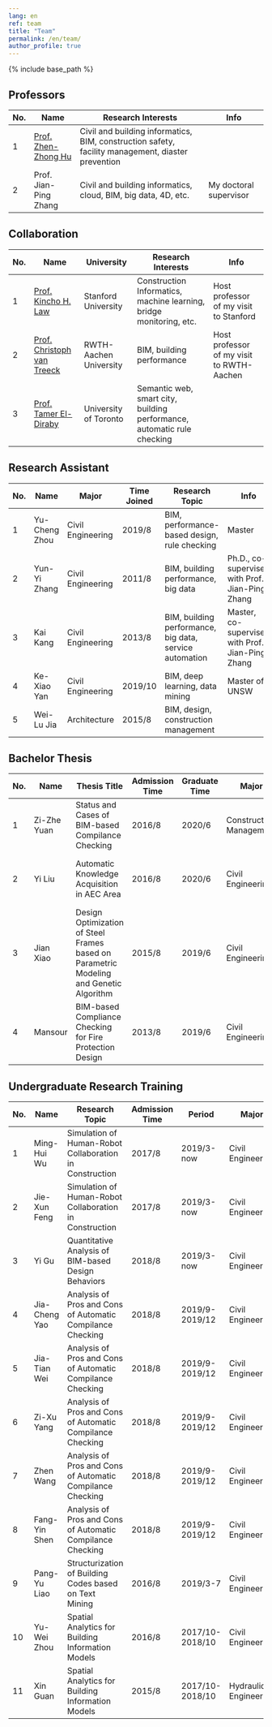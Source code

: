 ```yaml
---
lang: en
ref: team
title: "Team"
permalink: /en/team/
author_profile: true
---
```


{% include base_path %}

## Professors

| No. | Name  | Research Interests | Info |
| --- | ------ | -------- | ---- |
| 1 | [Prof. Zhen-Zhong Hu](http://www.huzhenzhong.net/) | Civil and building informatics, BIM, construction safety, facility management, diaster prevention |  |
| 2 | Prof. Jian-Ping Zhang | Civil and building informatics, cloud, BIM, big data, 4D, etc. | My doctoral supervisor |

## Collaboration

| No. | Name  | University | Research Interests | Info |
| --- | ------ | -------- | -------- | ---- |
| 1 | [Prof. Kincho H. Law](http://eil.stanford.edu/law/) | Stanford University | Construction Informatics, machine learning, bridge monitoring, etc. | Host professor of my visit to Stanford |
| 2 | [Prof. Christoph van Treeck](https://www.fb3.rwth-aachen.de/go/id/bkab/gguid/0xE6062E8B30B67449828CA3D182DB5D3E/ikz/312410) | RWTH-Aachen University | BIM, building performance | Host professor of my visit to RWTH-Aachen |
| 3 | [Prof. Tamer El-Diraby](https://civmin.utoronto.ca/home/about-us/directory/professors/tamer-el-diraby/) | University of Toronto | Semantic web, smart city, building performance, automatic rule checking |  |

## Research Assistant

| No. | Name  | Major | Time Joined | Research Topic | Info |
| --- | ------ | -------- | -------- | -------- | ---- |
| 1 | Yu-Cheng Zhou | Civil Engineering | 2019/8 | BIM, performance-based design, rule checking | Master |
| 2 | Yun-Yi Zhang | Civil Engineering | 2011/8 | BIM, building performance, big data | Ph.D., co-supervised with Prof. Jian-Ping Zhang |
| 3 | Kai Kang | Civil Engineering | 2013/8 | BIM, building performance, big data, service automation | Master, co-supervised with Prof. Jian-Ping Zhang |
| 4 | Ke-Xiao Yan | Civil Engineering | 2019/10 | BIM, deep learning, data mining | Master of UNSW |
| 5 | Wei-Lu Jia | Architecture | 2015/8 | BIM, design, construction management |  |

## Bachelor Thesis

| No. | Name  | Thesis Title | Admission Time | Graduate Time | Major | Info |
| --- | ------ | -------- | -------- | -------- | ---- | ---- |
| 1 | Zi-Zhe Yuan | Status and Cases of BIM-based Compilance Checking | 2016/8 | 2020/6 | Construction Management |  |
| 2 | Yi Liu | Automatic Knowledge Acquisition in AEC Area | 2016/8 | 2020/6 | Civil Engineering | Co-supervised with Prof. Zhen-Zhong Hu |
| 3 | Jian Xiao | Design Optimization of Steel Frames based on Parametric Modeling and Genetic Algorithm | 2015/8 | 2019/6 | Civil Engineering | Graduated |
| 4 | Mansour | BIM-based Compliance Checking for Fire Protection Design | 2013/8 | 2019/6 | Civil Engineering | Graduated |

## Undergraduate Research Training

| No. | Name | Research Topic | Admission Time | Period | Major | Info |
| ---- | ---- | -------- | ---- | -------- | ---- | ---- |
| 1 | Ming-Hui Wu | Simulation of Human-Robot Collaboration in Construction | 2017/8 | 2019/3-now | Civil Engineering | SRT |
| 2 | Jie-Xun Feng | Simulation of Human-Robot Collaboration in Construction | 2017/8 | 2019/3-now | Civil Engineering | SRT |
| 3 | Yi Gu | Quantitative Analysis of BIM-based Design Behaviors | 2018/8 | 2019/3-now | Civil Engineering | SRT |
| 4 | Jia-Cheng Yao | Analysis of Pros and Cons of Automatic Compilance Checking | 2018/8 | 2019/9-2019/12 | Civil Engineering | Teaching Apitude Program |
| 5 | Jia-Tian Wei | Analysis of Pros and Cons of Automatic Compilance Checking | 2018/8 | 2019/9-2019/12 | Civil Engineering | Teaching Apitude Program |
| 6 | Zi-Xu Yang | Analysis of Pros and Cons of Automatic Compilance Checking | 2018/8 | 2019/9-2019/12 | Civil Engineering | Teaching Apitude Program |
| 7 | Zhen Wang | Analysis of Pros and Cons of Automatic Compilance Checking | 2018/8 | 2019/9-2019/12 | Civil Engineering | Teaching Apitude Program |
| 8 | Fang-Yin Shen | Analysis of Pros and Cons of Automatic Compilance Checking | 2018/8 | 2019/9-2019/12 | Civil Engineering | Teaching Apitude Program |
| 9 | Pang-Yu Liao | Structurization of Building Codes based on Text Mining | 2016/8 | 2019/3-7 | Civil Engineering | CAD Course |
| 10 | Yu-Wei Zhou | Spatial Analytics for Building Information Models | 2016/8 | 2017/10-2018/10 | Civil Engineering | SRT |
| 11 | Xin Guan | Spatial Analytics for Building Information Models | 2015/8 | 2017/10-2018/10 | Hydraulic Engineering | SRT |